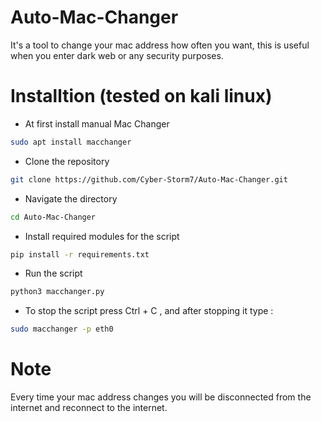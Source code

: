 # Auto-Mac-Changer
It's a tool to change your mac address how often you want, this is useful when you enter dark web or any security purposes.

# Installtion (tested on kali linux)
* At first install manual Mac Changer 
```bash
sudo apt install macchanger
```
* Clone the repository
```bash
git clone https://github.com/Cyber-Storm7/Auto-Mac-Changer.git
```
* Navigate the directory
```bash
cd Auto-Mac-Changer
```
* Install required modules for the script
```bash
pip install -r requirements.txt
```
* Run the script
```bash
python3 macchanger.py
```
* To stop the script press Ctrl + C , and after stopping it type :
```bash
sudo macchanger -p eth0
```
# Note 
Every time your mac address changes you will be disconnected from the internet and reconnect to the internet. 
